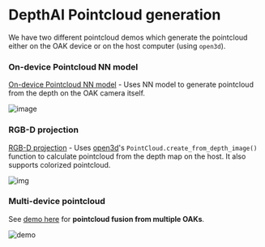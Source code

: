 # DepthAI Pointcloud generation

We have two different pointcloud demos which generate the pointcloud either on the OAK device or on the host computer (using `open3d`).

### On-device Pointcloud NN model

[On-device Pointcloud NN model](device-pointcloud) - Uses NN model to generate pointcloud from the depth on the OAK camera itself.

![image](https://user-images.githubusercontent.com/18037362/158055419-5c80d524-3478-49e0-b7b8-099b07dd57fa.png)

### RGB-D projection

[RGB-D projection](rgbd-pointcloud) - Uses [open3d](http://www.open3d.org/)'s `PointCloud.create_from_depth_image()` function to calculate pointcloud from the depth map on the host. It also supports colorized pointcloud.

![img](https://user-images.githubusercontent.com/18037362/158277114-f1676487-e214-4872-a1b3-aa14131b666b.png)

### Multi-device pointcloud

See [demo here](https://github.com/luxonis/oak-examples/tree/master/gen2-multiple-devices/rgbd-pointcloud-fusion) for **pointcloud fusion from multiple OAKs**.

![demo](https://user-images.githubusercontent.com/18037362/198794141-be39c3c1-b6e8-4a8a-8b1b-e9c4e30e7365.gif)

